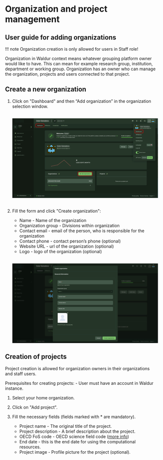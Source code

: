 # Organization and project management

## User guide for adding organizations

!!! note
    Organization creation is only allowed for users in Staff role!

Organization in Waldur context means whatever grouping platform owner would like to have.
This can mean for example research group, institution, department or working group. Organization has an owner who can manage the organization, projects and users connected to that project.

## Create a new organization

1. Click on "Dashboard" and then “Add organization” in the organization selection window.<br><br>

   ![Select organization](../img/add-org.jpg)<br><br>

2. Fill the form and click "Create organization":

    - Name - Name of the organization
    - Organization group - Divisions within organization
    - Contact email - email of the person, who is responsible for the organization
    - Contact phone - contact person’s phone (optional)
    - Website URL - url of the organization (optional)
    - Logo - logo of the organization (optional)<br><br>

   ![Select organization](../img/add-org-2.jpg)


## Creation of projects

Project creation is allowed for organization owners in their organizations and staff users.

Prerequisites for creating projects:
    - User must have an account in Waldur instance.

1. Select your home organization.
2. Click on "Add project".
3. Fill the necessary fields (fields marked with * are mandatory).

    - Project name - The original title of the project.
    - Project description - A brief description about the project.
    - OECD FoS code - OECD science field code ([more info](https://joinup.ec.europa.eu/collection/eu-semantic-interoperability-catalogue/solution/field-science-and-technology-classification/about))
    - End date - this is the end date for using the computational resources.
    - Project image - Profile picture for the project (optional).